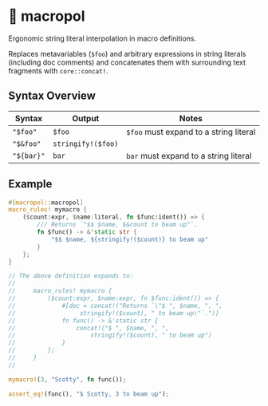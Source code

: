 # 🚨 macropol

Ergonomic string literal interpolation in macro definitions.

Replaces metavariables (`$foo`) and arbitrary expressions in string literals (including doc comments) and concatenates them with surrounding text fragments with `core::concat!`.

## Syntax Overview

| Syntax      | Output             | Notes                                  |
| ----------- | ------------------ | -------------------------------------- |
| `"$foo"`    | `$foo`             | `$foo` must expand to a string literal |
| `"$&foo"`   | `stringify!($foo)` |                                        |
| `"${bar}"`  | `bar`              | `bar` must expand to a string literal  |

## Example

```rust
#[macropol::macropol]
macro_rules! mymacro {
    ($count:expr, $name:literal, fn $func:ident()) => {
        /// Returns `"$$ $name, $&count to beam up"`.
        fn $func() -> &'static str {
            "$$ $name, ${stringify!($count)} to beam up"
        }
    };
}

// The above definition expands to:
//
//     macro_rules! mymacro {
//         ($count:expr, $name:expr, fn $func:ident()) => {
//             #[doc = concat!("Returns `\"$ ", $name, ", ",
//                  stringify!($count), " to beam up\"`.")]
//             fn func() -> &'static str {
//                 concat!("$ ", $name, ", ",
//                     stringify!($count), " to beam up")
//             }
//         };
//     }
//

mymacro!(3, "Scotty", fn func());

assert_eq!(func(), "$ Scotty, 3 to beam up");
```
